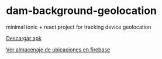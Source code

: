 # dam-background-geolocation
minimal ionic + react project for tracking device geolocation 


[Descargar apk](https://drive.google.com/file/d/1Xzk6GTEOmEhxkNexSO4GCguEjuAWodC8/view?usp=sharing)

[Ver almacenaje de ubicaciones en firebase](https://youtu.be/LwpjM5aomQ0)

